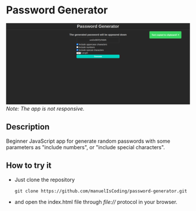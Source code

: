 # Password Generator
![pass generator screenshot](pass-generator-ss.png)
*Note: The app is not responsive.*

## Description
Beginner JavaScript app for generate random passwords with some parameters as "include numbers", or "include special characters".

## How to try it
- Just clone the repository
    ```
    git clone https://github.com/manuelIsCoding/password-generator.git
    ```
- and open the index.html file through _file://_ protocol in your browser.
